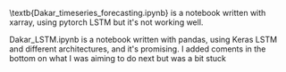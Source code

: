 \textb{Dakar_timeseries_forecasting.ipynb} is a notebook written with xarray, using pytorch LSTM but it's not working well.

Dakar_LSTM.ipynb is a notebook written with pandas, using Keras LSTM and different architectures, and it's promising. I added coments in the bottom on what I was aiming to do next but was a bit stuck
